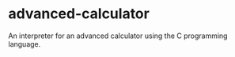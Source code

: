 # advanced-calculator
 An interpreter for an advanced calculator using the C programming language. 
